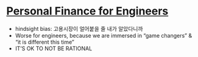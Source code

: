 # [Personal Finance for Engineers](https://news.hada.io/topic?id=9431&utm_source=slack&utm_medium=bot&utm_campaign=T03DX7FH9DK)
- hindsight bias: 고용시장이 얼어붙을 줄 내가 알았다니까
- Worse for engineers, because we are immersed in “game changers” & “it is different this time”
- IT’S OK TO NOT BE RATIONAL
